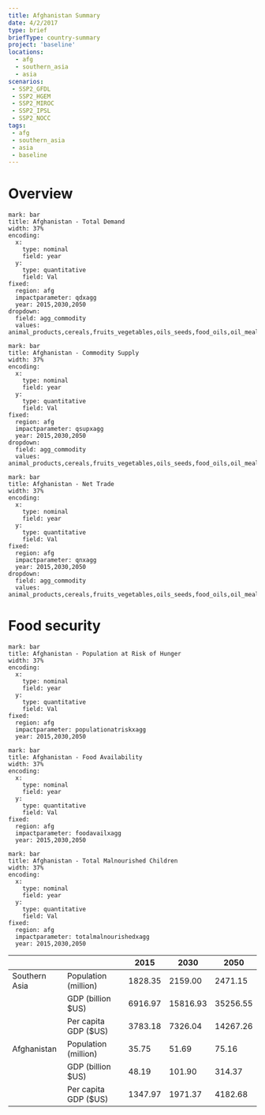 ```yaml
---
title: Afghanistan Summary
date: 4/2/2017
type: brief
briefType: country-summary
project: 'baseline'
locations:
  - afg
  - southern_asia
  - asia
scenarios:
 - SSP2_GFDL
 - SSP2_HGEM
 - SSP2_MIROC
 - SSP2_IPSL
 - SSP2_NOCC
tags:
 - afg
 - southern_asia
 - asia
 - baseline
---
```

# Overview 

```chart
mark: bar
title: Afghanistan - Total Demand
width: 37%
encoding:
  x:
    type: nominal
    field: year
  y:
    type: quantitative
    field: Val
fixed:
  region: afg
  impactparameter: qdxagg
  year: 2015,2030,2050
dropdown:
  field: agg_commodity
  values: animal_products,cereals,fruits_vegetables,oils_seeds,food_oils,oil_meals,other,pulses,roots_tubers,sugar
```

```chart
mark: bar
title: Afghanistan - Commodity Supply
width: 37%
encoding:
  x:
    type: nominal
    field: year
  y:
    type: quantitative
    field: Val
fixed:
  region: afg
  impactparameter: qsupxagg
  year: 2015,2030,2050
dropdown:
  field: agg_commodity
  values: animal_products,cereals,fruits_vegetables,oils_seeds,food_oils,oil_meals,other,pulses,roots_tubers,sugar
```

```chart
mark: bar
title: Afghanistan - Net Trade
width: 37%
encoding:
  x:
    type: nominal
    field: year
  y:
    type: quantitative
    field: Val
fixed:
  region: afg
  impactparameter: qnxagg
  year: 2015,2030,2050
dropdown:
  field: agg_commodity
  values: animal_products,cereals,fruits_vegetables,oils_seeds,food_oils,oil_meals,other,pulses,roots_tubers,sugar
```

# Food security

```chart
mark: bar
title: Afghanistan - Population at Risk of Hunger
width: 37%
encoding:
  x:
    type: nominal
    field: year
  y:
    type: quantitative
    field: Val
fixed:
  region: afg
  impactparameter: populationatriskxagg
  year: 2015,2030,2050
```

```chart
mark: bar
title: Afghanistan - Food Availability
width: 37%
encoding:
  x:
    type: nominal
    field: year
  y:
    type: quantitative
    field: Val
fixed:
  region: afg
  impactparameter: foodavailxagg
  year: 2015,2030,2050
```

```chart
mark: bar
title: Afghanistan - Total Malnourished Children
width: 37%
encoding:
  x:
    type: nominal
    field: year
  y:
    type: quantitative
    field: Val
fixed:
  region: afg
  impactparameter: totalmalnourishedxagg
  year: 2015,2030,2050
```

|   |   | 2015 | 2030 | 2050 |
|---|---|---|---|---|
| Southern Asia | Population (million) | 1828.35 | 2159.00 | 2471.15 |
|  | GDP (billion $US) | 6916.97 | 15816.93 | 35256.55 |
|  | Per capita GDP ($US) | 3783.18 | 7326.04 | 14267.26 |
| Afghanistan | Population (million) | 35.75 | 51.69 | 75.16 |
|  | GDP (billion $US) | 48.19 | 101.90 | 314.37 |
|  | Per capita GDP ($US) | 1347.97| 1971.37| 4182.68|